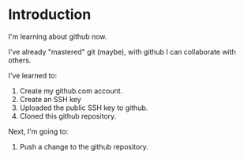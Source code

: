 # Introduction

I'm learning about github now.

I've already "mastered" git (maybe), with github I can collaborate with others.

I've learned to:

1. Create my github.com account.
2. Create an SSH key
3. Uploaded the public SSH key to github.
4. Cloned this github repository.

Next, I'm going to:

1. Push a change to the github repository.
